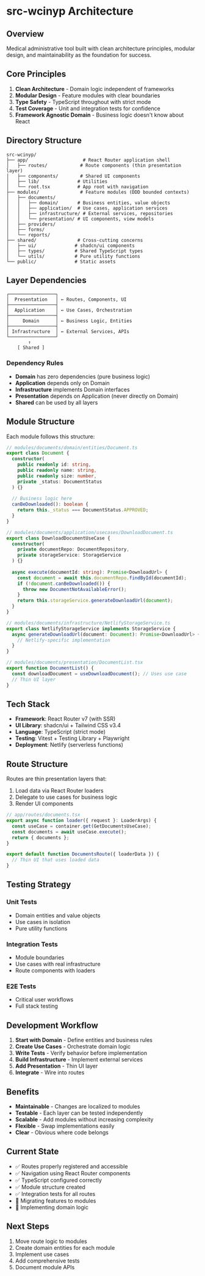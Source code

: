 # src-wcinyp Architecture

## Overview

Medical administrative tool built with clean architecture principles, modular design, and maintainability as the foundation for success.

## Core Principles

1. **Clean Architecture** - Domain logic independent of frameworks
2. **Modular Design** - Feature modules with clear boundaries
3. **Type Safety** - TypeScript throughout with strict mode
4. **Test Coverage** - Unit and integration tests for confidence
5. **Framework Agnostic Domain** - Business logic doesn't know about React

## Directory Structure

```
src-wcinyp/
├── app/                    # React Router application shell
│   ├── routes/            # Route components (thin presentation layer)
│   ├── components/        # Shared UI components
│   ├── lib/              # Utilities
│   └── root.tsx          # App root with navigation
├── modules/               # Feature modules (DDD bounded contexts)
│   ├── documents/
│   │   ├── domain/       # Business entities, value objects
│   │   ├── application/  # Use cases, application services
│   │   ├── infrastructure/ # External services, repositories
│   │   └── presentation/ # UI components, view models
│   ├── providers/
│   ├── forms/
│   └── reports/
├── shared/               # Cross-cutting concerns
│   ├── ui/              # shadcn/ui components
│   ├── types/           # Shared TypeScript types
│   └── utils/           # Pure utility functions
└── public/              # Static assets
```

## Layer Dependencies

```
┌─────────────────┐
│  Presentation   │ ← Routes, Components, UI
├─────────────────┤
│  Application    │ ← Use Cases, Orchestration
├─────────────────┤
│     Domain      │ ← Business Logic, Entities
├─────────────────┤
│ Infrastructure  │ ← External Services, APIs
└─────────────────┘
        ↑
    [ Shared ]
```

### Dependency Rules
- **Domain** has zero dependencies (pure business logic)
- **Application** depends only on Domain
- **Infrastructure** implements Domain interfaces
- **Presentation** depends on Application (never directly on Domain)
- **Shared** can be used by all layers

## Module Structure

Each module follows this structure:

```typescript
// modules/documents/domain/entities/Document.ts
export class Document {
  constructor(
    public readonly id: string,
    public readonly name: string,
    public readonly size: number,
    private _status: DocumentStatus
  ) {}
  
  // Business logic here
  canBeDownloaded(): boolean {
    return this._status === DocumentStatus.APPROVED;
  }
}

// modules/documents/application/usecases/DownloadDocument.ts
export class DownloadDocumentUseCase {
  constructor(
    private documentRepo: DocumentRepository,
    private storageService: StorageService
  ) {}
  
  async execute(documentId: string): Promise<DownloadUrl> {
    const document = await this.documentRepo.findById(documentId);
    if (!document.canBeDownloaded()) {
      throw new DocumentNotAvailableError();
    }
    return this.storageService.generateDownloadUrl(document);
  }
}

// modules/documents/infrastructure/NetlifyStorageService.ts
export class NetlifyStorageService implements StorageService {
  async generateDownloadUrl(document: Document): Promise<DownloadUrl> {
    // Netlify-specific implementation
  }
}

// modules/documents/presentation/DocumentList.tsx
export function DocumentList() {
  const downloadDocument = useDownloadDocument(); // Uses use case
  // Thin UI layer
}
```

## Tech Stack

- **Framework**: React Router v7 (with SSR)
- **UI Library**: shadcn/ui + Tailwind CSS v3.4
- **Language**: TypeScript (strict mode)
- **Testing**: Vitest + Testing Library + Playwright
- **Deployment**: Netlify (serverless functions)

## Route Structure

Routes are thin presentation layers that:
1. Load data via React Router loaders
2. Delegate to use cases for business logic
3. Render UI components

```typescript
// app/routes/documents.tsx
export async function loader({ request }: LoaderArgs) {
  const useCase = container.get(GetDocumentsUseCase);
  const documents = await useCase.execute();
  return { documents };
}

export default function DocumentsRoute({ loaderData }) {
  // Thin UI that uses loaded data
}
```

## Testing Strategy

### Unit Tests
- Domain entities and value objects
- Use cases in isolation
- Pure utility functions

### Integration Tests
- Module boundaries
- Use cases with real infrastructure
- Route components with loaders

### E2E Tests
- Critical user workflows
- Full stack testing

## Development Workflow

1. **Start with Domain** - Define entities and business rules
2. **Create Use Cases** - Orchestrate domain logic
3. **Write Tests** - Verify behavior before implementation
4. **Build Infrastructure** - Implement external services
5. **Add Presentation** - Thin UI layer
6. **Integrate** - Wire into routes

## Benefits

- **Maintainable** - Changes are localized to modules
- **Testable** - Each layer can be tested independently
- **Scalable** - Add modules without increasing complexity
- **Flexible** - Swap implementations easily
- **Clear** - Obvious where code belongs

## Current State

- ✅ Routes properly registered and accessible
- ✅ Navigation using React Router components
- ✅ TypeScript configured correctly
- ✅ Module structure created
- ✅ Integration tests for all routes
- 🚧 Migrating features to modules
- 🚧 Implementing domain logic

## Next Steps

1. Move route logic to modules
2. Create domain entities for each module
3. Implement use cases
4. Add comprehensive tests
5. Document module APIs